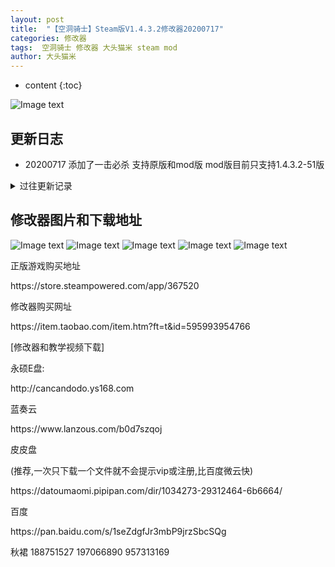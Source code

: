 ```yaml
---
layout: post
title:  "【空洞骑士】Steam版V1.4.3.2修改器20200717"
categories: 修改器
tags:  空洞骑士 修改器 大头猫米 steam mod  
author: 大头猫米
---
```


* content
{:toc}

![Image text](https://datoumaomi.github.io/pic/KKK/K-空洞骑士/logo.JPG)

##  更新日志

 - 20200717
添加了一击必杀
支持原版和mod版
mod版目前只支持1.4.3.2-51版






<details>
<summary>过往更新记录</summary>

* 暂无
 
</details>

##  修改器图片和下载地址

![Image text](https://datoumaomi.github.io/pic/KKK/K-空洞骑士/2020-07-19_092850.jpg)
![Image text](https://datoumaomi.github.io/pic/KKK/K-空洞骑士/2020-07-19_092856.jpg)
![Image text](https://datoumaomi.github.io/pic/KKK/K-空洞骑士/2020-07-19_092858.jpg)
![Image text](https://datoumaomi.github.io/pic/KKK/K-空洞骑士/2020-07-19_092901.jpg)
![Image text](https://datoumaomi.github.io/pic/KKK/K-空洞骑士/2020-07-19_092903.jpg)

<p>正版游戏购买地址</p>
<p>https://store.steampowered.com/app/367520</p>
<p></p>
<p>修改器购买网址</p>
<p>https://item.taobao.com/item.htm?ft=t&id=595993954766</p>
<p></p>
<p>[修改器和教学视频下载]</p>
<p>永硕E盘:</p>
<p>http://cancandodo.ys168.com</p>
<p></p>
<p>蓝奏云</p>
<p>https://www.lanzous.com/b0d7szqoj</p>
<p></p>
<p>皮皮盘</p>
<p>(推荐,一次只下载一个文件就不会提示vip或注册,比百度微云快)</p>
<p>https://datoumaomi.pipipan.com/dir/1034273-29312464-6b6664/</p>
<p></p>
<p>百度</p>
<p>https://pan.baidu.com/s/1seZdgfJr3mbP9jrzSbcSQg</p>
<p></p>
<p>秋裙 188751527 197066890 957313169</p>
